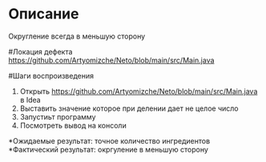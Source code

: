 # Описание
Округление всегда в меньшую сторону

#Локация дефекта
https://github.com/Artyomizche/Neto/blob/main/src/Main.java

#Шаги воспроизведения

1. Открыть https://github.com/Artyomizche/Neto/blob/main/src/Main.java в Idea
1. Выставить значение которое при делении дает не целое число
1. Запустиьт программу
1. Посмотреть вывод на консоли

*Ожидаемые результат: точное количество ингредиентов
*Фактический результат: окргуление в меньшую сторону
